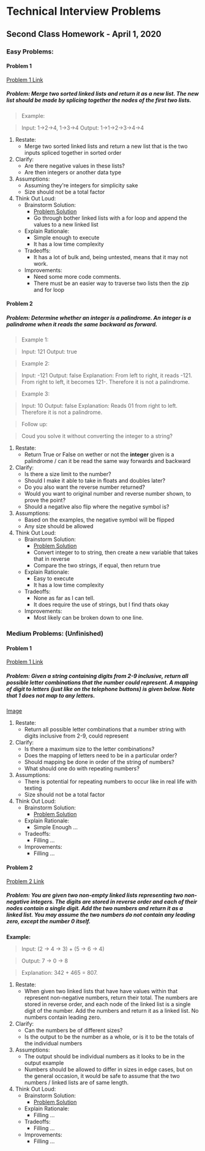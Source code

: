 # Technical Interview Problems
## Second Class Homework - April 1, 2020

### Easy Problems:

#### Problem 1
[Problem 1 Link](https://leetcode.com/problems/merge-two-sorted-lists/)

##### Problem: Merge two sorted linked lists and return it as a new list. The new list should be made by splicing together the nodes of the first two lists.

> Example:

> Input: 1->2->4, 1->3->4
> Output: 1->1->2->3->4->4

1. Restate:
    - Merge two sorted linked lists and return a new list that is the two inputs spliced together in sorted order
2. Clarify:
    - Are there negative values in these lists?
    - Are then integers or another data type
3. Assumptions:
    - Assuming they're integers for simplicity sake
    - Size should not be a total factor
4. Think Out Loud:
    - Brainstorm Solution:
        * [Problem Solution](problem_one_easy.py)
        * Go through bother linked lists with a for loop and append the values to a new linked list
    - Explain Rationale:
        * Simple enough to execute
        * It has a low time complexity
    - Tradeoffs:
        * It has a lot of bulk and, being untested, means that it may not work.
    - Improvements:
        * Need some more code comments.
        * There must be an easier way to traverse two lists then the zip and for loop

#### Problem 2

##### Problem: Determine whether an integer is a palindrome. An integer is a palindrome when it reads the same backward as forward.

> Example 1:

>Input: 121
>Output: true

>Example 2:

>Input: -121
Output: false
Explanation: From left to right, it reads -121. From right to left, it becomes 121-. Therefore it is not a palindrome.

>Example 3:

>Input: 10
Output: false
Explanation: Reads 01 from right to left. Therefore it is not a palindrome.

>Follow up:

>Coud you solve it without converting the integer to a string?

1. Restate:
    - Return True or False on wether or not the **integer** given is a palindrome / can it be read the same way forwards and backward
2. Clarify:
    - Is there a size limit to the number?
    - Should I make it able to take in floats and doubles later?
    - Do you also want the reverse number returned?
    - Would you want to original number and reverse number shown, to prove the point?
    - Should a negative also flip where the negative symbol is?
3. Assumptions:
    - Based on the examples, the negative symbol will be flipped
    - Any size should be allowed
4. Think Out Loud:
    - Brainstorm Solution:
        * [Problem Solution](problem_two_easy.py)
        * Convert integer to to string, then create a new variable that takes that in reverse
        * Compare the two strings, if equal, then return true
    - Explain Rationale:
        * Easy to execute
        * It has a low time complexity
    - Tradeoffs:
        * None as far as I can tell.
        * It does require the use of strings, but I find thats okay
    - Improvements:
        * Most likely can be broken down to one line.



### Medium Problems: (Unfinished)

#### Problem 1
[Problem 1 Link](https://leetcode.com/problems/letter-combinations-of-a-phone-number/)

##### Problem: Given a string containing digits from 2-9 inclusive, return all possible letter combinations that the number could represent. A mapping of digit to letters (just like on the telephone buttons) is given below. Note that 1 does not map to any letters.

[Image](https://upload.wikimedia.org/wikipedia/commons/thumb/7/73/Telephone-keypad2.svg/200px-Telephone-keypad2.svg.png)

1. Restate:
    - Return all possible letter combinations that a number string with digits inclusive from 2-9, could represent
2. Clarify:
    - Is there a maximum size to the letter combinations?
    - Does the mapping of letters need to be in a particular order?
    - Should mapping be done in order of the string of numbers?
    - What should one do with repeating numbers?
3. Assumptions:
    - There is potential for repeating numbers to occur like in real life with texting
    - Size should not be a total factor
4. Think Out Loud:
    - Brainstorm Solution:
        * [Problem Solution](problem_one.py)
    - Explain Rationale:
        * Simple Enough ...
    - Tradeoffs:
        * Filling ...
    - Improvements:
        * Filling ...

#### Problem 2
[Problem 2 Link](https://leetcode.com/problems/add-two-numbers/)

##### Problem: You are given two **non-empty** linked lists representing two non-negative integers. The digits are stored in **reverse order** and each of their nodes contain a single digit. Add the two numbers and return it as a linked list. You may assume the two numbers do not contain any leading zero, except the number 0 itself.

**Example:**

> Input: (2 -> 4 -> 3) + (5 -> 6 -> 4)

> Output: 7 -> 0 -> 8

> Explanation: 342 + 465 = 807.


1. Restate:
    - When given two linked lists that have have values within that represent non-negative numbers, return their total. The numbers are stored in reverse order, and each node of the linked list is a single digit of the number. Add the numbers and return it as a linked list. No numbers contain leading zero.
2. Clarify:
    - Can the numbers be of different sizes?
    - Is the output to be the number as a whole, or is it to be the totals of the individual numbers
3. Assumptions:
    - The output should be individual numbers as it looks to be in the output example
    - Numbers should be allowed to differ in sizes in edge cases, but on the general occasion, it would be safe to assume that the two numbers / linked lists are of same length.
4. Think Out Loud:
    - Brainstorm Solution:
        * [Problem Solution](problem_two.py)
    - Explain Rationale:
        * Filling ...
    - Tradeoffs:
        * Filling ...
    - Improvements:
        * Filling ...
